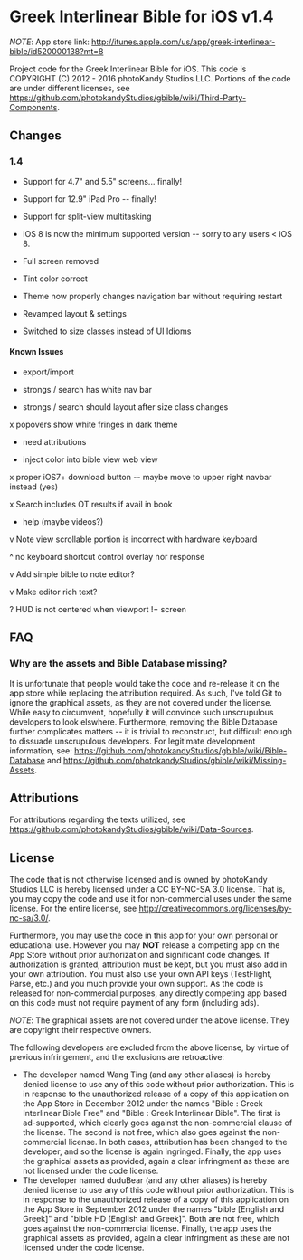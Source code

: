 # Greek Interlinear Bible for iOS v1.4

*NOTE*: App store link: http://itunes.apple.com/us/app/greek-interlinear-bible/id520000138?mt=8

Project code for the Greek Interlinear Bible for iOS. This code is COPYRIGHT (C) 2012 - 2016 photoKandy Studios LLC.
Portions of the code are under different licenses, see https://github.com/photokandyStudios/gbible/wiki/Third-Party-Components.

## Changes 

### 1.4

 * Support for 4.7" and 5.5" screens... finally!

 * Support for 12.9" iPad Pro -- finally!

 * Support for split-view multitasking

 * iOS 8 is now the minimum supported version -- sorry to any users < iOS 8.

 * Full screen removed

 * Tint color correct

 * Theme now properly changes navigation bar without requiring restart

 * Revamped layout & settings

 * Switched to size classes instead of UI Idioms


#### Known Issues

 - export/import

 - strongs / search has white nav bar

 - strongs / search should layout after size class changes

 x popovers show white fringes in dark theme

 - need attributions

 - inject color into bible view web view

 x proper iOS7+ download button -- maybe move to upper right navbar instead (yes)

 x Search includes OT results if avail in book

 - help (maybe videos?)



 v Note view scrollable portion is incorrect with hardware keyboard

 ^ no keyboard shortcut control overlay nor response

 v Add simple bible to note editor?

 v Make editor rich text?

 ? HUD is not centered when viewport != screen


## FAQ

### Why are the assets and Bible Database missing?

It is unfortunate that people would take the code and re-release it on the app store while replacing the attribution required. As such, I've told Git to ignore the graphical assets, as they are not covered under the license. While easy to circumvent, hopefully it will convince such unscrupulous developers to look elswhere. Furthermore, removing the Bible Database further complicates matters -- it is trivial to reconstruct, but difficult enough to dissuade unscrupulous developers. For legitimate development information, see: https://github.com/photokandyStudios/gbible/wiki/Bible-Database and https://github.com/photokandyStudios/gbible/wiki/Missing-Assets.

## Attributions

For attributions regarding the texts utilized, see https://github.com/photokandyStudios/gbible/wiki/Data-Sources.

## License

The code that is not otherwise licensed and is owned by photoKandy Studios LLC is hereby
licensed under a CC BY-NC-SA 3.0 license. That is, you may copy the code and use it for 
non-commercial uses under the same license. For the entire license, see http://creativecommons.org/licenses/by-nc-sa/3.0/.

Furthermore, you may use the code in this app for your own personal or educational use. However you may **NOT** release a competing app on the App Store without prior authorization and significant code changes. If authorization is granted, attribution must be kept, but you must also add in your own attribution. You must also use your own API keys (TestFlight, Parse, etc.) and you much provide your own support. As the code is released for non-commercial purposes, any directly competing app based on this code must not require payment of any form (including ads).

*NOTE*: The graphical assets are not covered under the above license. They are copyright their respective owners.

The following developers are excluded from the above license, by virtue of previous infringement, and the exclusions are retroactive:

 * The developer named Wang Ting (and any other aliases) is hereby denied license to use any of this code without prior authorization. This is in response to the unauthorized release of a copy of this application on the App Store in December 2012 under the names "Bible : Greek Interlinear Bible Free" and "Bible : Greek Interlinear Bible". The first is ad-supported, which clearly goes against the non-commercial clause of the license. The second is not free, which also goes against the non-commercial license. In both cases, attribution has been changed to the developer, and so the license is again ingringed. Finally, the app uses the graphical assets as provided, again a clear infringment as these are not licensed under the code license.
 * The developer named duduBear (and any other aliases) is hereby denied license to use any of this code without prior authorization. This is in response to the unauthorized release of a copy of this application on the App Store in September 2012 under the names "bible [English and Greek]" and "bible HD [English and Greek]". Both are not free, which goes against the non-commercial license. Finally, the app uses the graphical assets as provided, again a clear infringment as these are not licensed under the code license.

